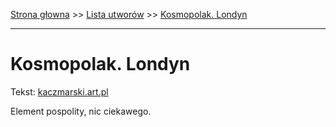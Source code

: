 [Strona głowna](../index.md) >> [Lista utworów](../list.md) >> [Kosmopolak. Londyn](218.md)

---

# Kosmopolak. Londyn

Tekst: [kaczmarski.art.pl](https://www.kaczmarski.art.pl/tworczosc/wiersze/kosmopolak-londyn/)

Element pospolity, nic ciekawego.